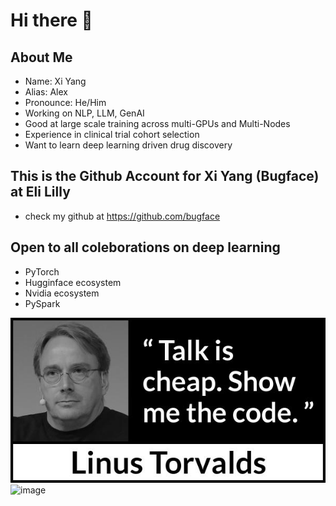 # Hi there 👋

## About Me

- Name: Xi Yang
- Alias: Alex
- Pronounce: He/Him
- Working on NLP, LLM, GenAI
- Good at large scale training across multi-GPUs and Multi-Nodes
- Experience in clinical trial cohort selection
- Want to learn deep learning driven drug discovery


## This is the Github Account for Xi Yang (Bugface) at Eli Lilly

- check my github at https://github.com/bugface



## Open to all coleborations on deep learning

- PyTorch
- Hugginface ecosystem
- Nvidia ecosystem
- PySpark

![image](./image/showmecode.jpeg)
![image](./image/16659741.jpeg)


